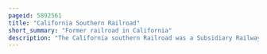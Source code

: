 ```yaml
---
pageid: 5892561
title: "California Southern Railroad"
short_summary: "Former railroad in California"
description: "The California southern Railroad was a Subsidiary Railway of the Atchison Topeka and Santa fe Railway in southern California. It was organized 10 July 1880 and chartered on 23 october 1880 to build a Rail Link between what is now the City of Barstow and san Diego California."
---
```

